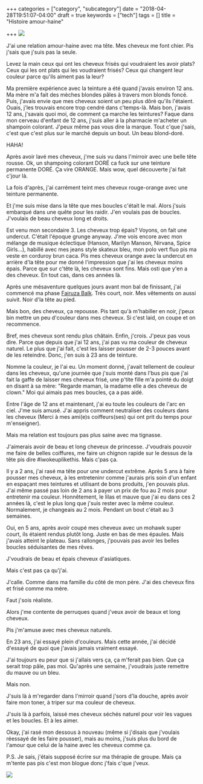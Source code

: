 +++
categories = ["category", "subcategory"]
date = "2018-04-28T19:51:07-04:00"
draft = true
keywords = ["tech"]
tags = []
title = "Histoire amour-haine"

+++
![](/uploads/2018/04/29/femme-cheveux-longs-brillants.jpg)

J'ai une relation amour-haine avec ma tête. Mes cheveux me font chier. Pis j'sais que j'suis pas la seule.

Levez la main ceux qui ont les cheveux frisés qui voudraient les avoir plats? Ceux qui les ont plats qui les voudraient frisés? Ceux qui changent leur couleur parce qu'ils aiment pas la leur? 

Ma première expérience avec la teinture a été quand j'avais environ 12 ans. Ma mère m'a fait des mèches blondes pâles à travers mon blonds foncé. Puis, j'avais envie que mes cheveux soient un peu plus dôré qu'ils l'étaient. Ouais, j'les trouvais encore trop cendré dans c'temps-là. Mais bon, j'avais 12 ans, j'savais quoi moi, de comment ça marche les teintures? Faque dans mon cerveau d'enfant de 12 ans, j'suis aller à la pharmacie m'acheter un shampoin colorant. J'peux même pas vous dire la marque. Tout c'que j'sais, c'est que c'est plus sur le marché depuis un bout. Un beau blond-doré. 

HAHA! 

Après avoir lavé mes cheveux, j'me suis vu dans l'mirroir avec une belle tête rousse. Ok, un shampoing colorant DORÉ ca fuck sur une teinture permanente DORÉ. Ça vire ORANGE. Mais wow, quel découverte j'ai fait c'jour là. 

La fois d'après, j'ai carrément teint mes cheveux rouge-orange avec une teinture permanente. 

Et j'me suis mise dans la tête que mes boucles c'était le mal. Alors j'suis embarqué dans une quête pour les raidir. J'en voulais pas de boucles. J'voulais de beau cheveux long et droits. 

Est venu mon secondaire 3. Les cheveux trop épais? Voyons, on fait une undercut. C'était l'époque grunge anyway. J'me vois encore avec mon mélange de musique éclectique (Hanson, Marilyn Manson, Nirvana, Spice Girls...), habillé avec mes jeans style skateux bleu, mon polo vert fluo pis ma veste en corduroy brun caca. Pis mes cheveux orange avec la undercut en arrière d'la tête pour me donné l'impression que j'ai les cheveux moins épais. Parce que sur c'tête là, les cheveux sont fins. Mais osti que y'en a des cheveux. En tout cas, dans ces années là.

Après une mésaventure quelques jours avant mon bal de finissant, j'ai commencé ma phase [Fairuza Balk](https://en.wikipedia.org/wiki/Fairuza_Balk). Très court, noir. Mes vêtements on aussi suivit. Noir d'la tête au pied.

Mais bon, des cheveux, ça repousse. Pis tant qu'à m'habiller en noir, j'peux bin mettre un peu d'couleur dans mes cheveux. Si c'est laid, on coupe et on recommence.

Bref, mes cheveux sont rendu plus châtain. Enfin, j'crois. J'peux pas vous dire. Parce que depuis que j'ai 12 ans, j'ai pas vu ma couleur de cheveux naturel. Le plus que j'ai fait, c'est les laisser pousser de 2-3 pouces avant de les reteindre. Donc, j'en suis à 23 ans de teinture. 

Nomme la couleur, je l'ai eu. Un moment donné, j'avait tellement de couleur dans les cheveux, qu'une journée que j'suis monté dans l'bus pis que j'ai fait la gaffe de laisser mes cheveux frisé, une p'tite fille m'a pointé du doigt en disant à sa mère: "Regarde maman, la madame elle a des cheveux de clown." Moi qui aimais pas mes boucles, ça a pas aidé.

Entre l'âge de 12 ans et maintenant, j'ai eu toute les couleurs de l'arc en ciel. J'me suis amusé. J'ai appris comment neutraliser des couleurs dans les cheveux (Merci à mes ami(e)s coiffeurs(ses) qui ont prit du temps pour m'enseigner). 

Mais ma relation est toujours pas plus saine avec ma tignasse. 

J'aimerais avoir de beau et long cheveux de princesse. J'voudrais pouvoir me faire de belles coiffures, me faire un chignon rapide sur le dessus de la tête pis dire #iwokeuplikethis. Mais c'pas ça. 

Il y a 2 ans, j'ai rasé ma tête pour une undercut extrême. Après 5 ans à faire pousser mes cheveux, à les entreteninr comme j'aurais pris soin d'un enfant en espaçant mes teintures et utilisant de bons produits, j'en pouvais plus. J'ai même passé pas loin de 2 ans à payer un prix de fou au 2 mois pour entretenir ma couleur. Honnêtement, le lilas et mauve que j'ai eu dans ces 2 années là, c'est le plus long que j'suis rester avec la même couleur. Normalement, je changeais au 2 mois. Pendant un bout c'était au 3 semaines. 

Oui, en 5 ans, après avoir coupé mes cheveux avec un mohawk super court, ils étaient rendus plutôt long. Juste en bas de mes épaules. Mais j'avais atteint le plateau. Sans rallonges, j'pouvais pas avoir les belles boucles séduisantes de mes rêves. 

J'voudrais de beau et épais cheveux d'asiatiques. 

Mais c'est pas ça qu'j'ai. 

J'calle. Comme dans ma famille du côté de mon père. J'ai des cheveux fins et frisé comme ma mère. 

Faut j'sois réaliste. 

Alors j'me contente de perruques quand j'veux avoir de beaux et long cheveux. 

Pis j'm'amuse avec mes cheveux naturels. 

En 23 ans, j'ai essayé plein d'couleurs. Mais cette année, j'ai décidé d'essayé de quoi que j'avais jamais vraiment essayé.

J'ai toujours eu peur que si j'allais vers ça, ça m'ferait pas bien. Que ça serait trop pâle, pas moi. Qu'après une semaine, j'voudrais juste remettre du mauve ou un bleu. 

Mais non. 

J'suis là à m'regarder dans l'mirroir quand j'sors d'la douche, après avoir faire mon toner, à triper sur ma couleur de cheveux. 

J'suis là à parfois, laissé mes cheveux séchés naturel pour voir les vagues et les boucles. Et à les aimer. 

Okay, j'ai rasé mon dessous à nouveau (même si j'disais que j'voulais réessayé de les faire pousser), mais au moins, j'suis plus du bord de l'amour que celui de la haine avec les cheveux comme ça. 

P.S. Je sais, j'étais supposé écrire sur ma thérapie de groupe. Mais ça m'tente pas pis c'est mon blogue donc j'fais c'que j'veux. 

![](/uploads/2018/04/29/1839205_1.jpg)